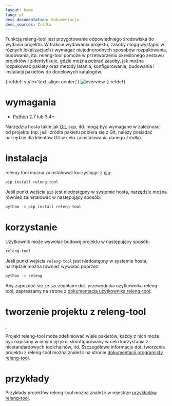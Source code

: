 ```yaml
---
layout: home
lang: pl
desc_documentation: Dokumentacja
desc_sources: Źródła
---
```


Funkcją releng-tool jest przygotowanie odpowiedniego środowiska do wydania
projektu. W trakcie wydawania projektu, zasoby mogą wystąpić w różnych
lokalizacjach i wymagać niejednorodnych sposobów rozpakowania, budowania, itp.
releng-tool pomoże w przetworzeniu określonego zestawu projektów i
zidentyfikuje, gdzie można pobrać zasoby, jak można rozpakować pakiety oraz
metody łatania, konfigurowania, budowania i instalacji pakietów do docelowych
katalogów.

{:refdef: style='text-align: center;'}
![overview]({{site.baseurl}}/assets/overview.png)
{: refdef}

wymagania
=========

* [Python] 2.7 lub 3.4+

Narzędzia hosta takie jak [Git], scp, itd. mogą być wymagane w zależności od
projektu (np. jeśli źródła pakietu pobiera się z Git, należy posiadać narzędzie
dla klientów Git w celu zainstalowania danego źródła).

instalacja
==========

releng-tool można zainstalować korzystając z [pip]:

~~~ bash
pip install releng-tool
~~~

Jeśli punkt wejścia ``pip`` jest niedostępny w systemie hosta, narzędzie można
również zainstalować w następujący sposób:

~~~ bash
python -m pip install releng-tool
~~~

korzystanie
===========

Użytkownik może wywołać budowę projektu w następujący sposób:

~~~ bash
releng-tool
~~~

Jeśli punkt wejścia ``releng-tool`` jest niedostępny w systemie hosta, narzędzie
można również wywołać poprzez:

~~~ bash
python -m releng
~~~

Aby zapoznać się ze szczegółami dot. przewodnika użytkownika releng-tool,
zapraszamy na stronę z [dokumentacją użytkownika releng-tool].

tworzenie projektu z releng-tool
================================

<a href="https://pypi.org/project/releng-tool/">
    <img src="https://img.shields.io/pypi/v/releng-tool.svg" alt="" />
</a>
<img src="https://img.shields.io/pypi/pyversions/releng-tool.svg" alt="" />

Projekt releng-tool może zdefiniować wiele pakietów, każdy z nich może być
napisany w innym języku, skonfigurowany w celu korzystania z niestandardowych
toolchainów, itd. Szczegółowe informacje dot. tworzenia projektu z releng-tool
można znaleźć na stronie [dokumentacji programisty releng-tool].

przykłady
=========

Przykłady projektów releng-tool można znaleźć w rejestrze
[przykładów releng-tool].

[Git]: https://git-scm.com/
[Python]: https://www.python.org/
[dokumentacji programisty releng-tool]: https://docs.releng.io/developer-guide.html
[dokumentacją użytkownika releng-tool]: https://docs.releng.io/user-guide.html
[pip]: https://pip.pypa.io/
[przykładów releng-tool]: https://github.com/releng-tool/releng-tool-examples
